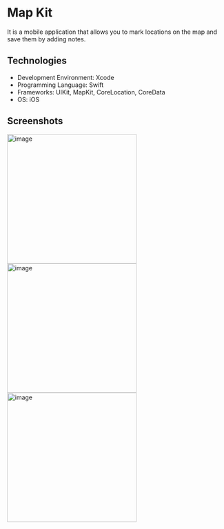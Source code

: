 # Map Kit
It is a mobile application that allows you to mark locations on the map and save them by adding notes.

## Technologies
* Development Environment: Xcode
* Programming Language: Swift
* Frameworks: UIKit, MapKit, CoreLocation, CoreData
* OS: iOS

## Screenshots
<img width="300" alt="image" src="https://github.com/user-attachments/assets/96b1a847-452d-4e81-bb07-14a935792abf">
<img width="300" alt="image" src="https://github.com/user-attachments/assets/a7da3b21-5967-4a73-a344-da8b3fe43a6b">
<img width="300" alt="image" src="https://github.com/user-attachments/assets/39f5e96a-e7dc-4cf1-a699-a7de17778a16">
